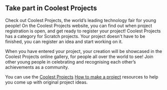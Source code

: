 ## Take part in Coolest Projects

Check out Coolest Projects, the world’s leading technology fair for young people! On the Coolest Projects website, you can find out when project registration is open, and get ready to register your project! Coolest Projects has a category for Scratch projects. Your project doesn't have to be finished, you can register an idea and start working on it.

When you have entered your project, your creation will be showcased in the Coolest Projects online gallery, for people all over the world to see! Join other young people in celebrating and recognising each other’s achievements as a community.

You can use the [Coolest Projects](https://coolestprojects.org/) [How to make a project](https://coolestprojects.org/2020/03/31/how-to-make-a-project-workbook-and-additional-resources/) resources to help you come up with original project ideas.
